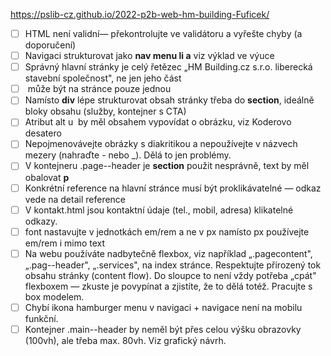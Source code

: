 
https://pslib-cz.github.io/2022-p2b-web-hm-building-Fuficek/

* [ ] HTML není validní— překontrolujte ve validátoru a vyřešte chyby (a doporučení) 
* [ ] Navigaci strukturovat jako **nav menu li a** viz výklad ve výuce 
* [ ] Správný <hl> hlavní stránky je celý řetězec „HM Building.cz s.r.o. liberecká stavební společnost", ne jen jeho část 
* [ ] <hl> může být na stránce pouze jednou 
* [ ] Namísto **div** lépe strukturovat obsah stránky třeba do **section**, ideálně bloky obsahu (služby, kontejner s CTA) 
* [ ] Atribut alt u <img> by měl obsahem vypovídat o obrázku, viz Koderovo desatero 
* [ ] Nepojmenovávejte obrázky s diakritikou a nepoužívejte v názvech mezery (nahraďte - nebo _). Dělá to jen problémy. 
* [ ] V kontejneru .page--header je **section** použit nesprávně, text by měl obalovat **p**
* [ ] Konkrétní reference na hlavní stránce musí být proklikávatelné — odkaz vede na detail reference 
* [ ] V kontakt.html jsou kontaktní údaje (tel., mobil, adresa) klikatelné odkazy. 
* [ ] font nastavujte v jednotkách em/rem a ne v px namísto px používejte em/rem i mimo text 
* [ ] Na webu používáte nadbytečně flexbox, viz například „.pagecontent", „.pag--header", „.services", na index stránce. Respektujte přirozený tok obsahu stránky (content flow). Do sloupce to není vždy potřeba „cpát" flexboxem — zkuste je povypínat a zjistíte, že to dělá totéž. Pracujte s box modelem. 
* [ ] Chybí ikona hamburger menu v navigaci + navigace není na mobilu funkční. 
* [ ] Kontejner .main--header by neměl být přes celou výšku obrazovky (100vh), ale třeba max. 80vh. Viz grafický návrh. 
